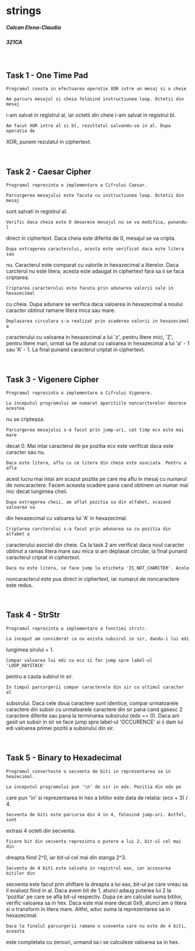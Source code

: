# strings

##### Calcan Elena-Claudia
##### 321CA

<br/>

Task 1 - One Time Pad
---------------------

	Programul consta in efectuarea operatie XOR intre un mesaj si o cheie
	
	Am parcurs mesajul si cheia folosind instructiunea loop. Octetii din mesaj
i-am salvat in registrul al, iar octetii din cheie i-am salvat in registrul bl.
	
	Am facut XOR intre al si bl, rezultatul salvandu-se in al. Dupa operatia de
XOR, punem rezulatul in ciphertext.


<br/>

Task 2 - Caesar Cipher
-----------------------

	Programul reprezinta o implementare a Cifrului Caesar.
	
	Parcurgerea mesajului este facuta cu instructiunea loop. Octetii din mesaj
sunt salvati in registrul al.
	
	Verific daca cheia este 0 deoarece mesajul nu se va modifica, punandu-l
direct in ciphertext. Daca cheia este diferita de 0, mesajul se va cripta.
	
	Dupa extragerea caracterului, acesta este verificat daca este litera sau 
nu. Caracterul este comparat cu valorile in hexazecimal a literelor. Daca 
carcterul nu este litera, acesta este adaugat in ciphertext fara sa ii se faca
criptarea.
	
	Criptarea caracterului este facuta prin adunarea valorii sale in hexazecimal
cu cheia. Dupa adunare se verifica daca valoarea in hexazecimal a noului 
caracter obtinut ramane litera mica sau mare.
	
	Deplasarea circulara s-a realizat prin scaderea valorii in hexazecimal a
caracterului cu valoarea in hexazecimal a lui 'z', pentru litere mici, 'Z', 
pentru litere mari, urmat sa fie adunat cu valoarea in hexazecimal a lui 'a' - 1
sau 'A' - 1. La final punand caracterul criptat in ciphertext.


<br/>

Task 3 - Vigenere Cipher
------------------------

	Programul reprezinta o implementare a Cifrului Vigenere. 
	
	La inceputul programului am numarat aparitiile noncarcterelor deorece acestea
nu se cripteaza.
	
	Parcurgerea mesajului s-a facut prin jump-uri, cat timp ecx este mai mare 
decat 0. Mai intai caracterul de pe pozitia ecx este verificat daca este 
caracter sau nu.
	
	Daca este litera, aflu cu ce litera din cheie este asociata. Pentru a afla
acest lucru mai intai am scazut pozitia pe care ma aflu in mesaj cu numarul de 
noncaractere. Facem aceasta scadere pana cand obtinem un numar mai mic decat
lungimea cheii.
	
	Dupa extragerea cheii, am aflat pozitia sa din alfabet, scazand valoarea sa
din hexazecimal cu valoarea lui 'A' in hexazecimal.

	Criptarea carcterului s-a facut prin adunarea sa cu pozitia din alfabet a
caracterului asociat din cheie. Ca la task 2 am verificat daca noul caracter 
obtinut a ramas litera mare sau mica si am deplasat circular, la final punand
caracterul criptat in ciphertext.

	Daca nu este litera, se face jump la eticheta 'IS_NOT_CHARCTER'. Acolo
noncaracterul este pus direct in ciphertext, iar numarul de noncaractere este
redus.


<br/>


Task 4 - StrStr
---------------

	Programul reprezinta o implementare a functiei strstr.

	La inceput am considerat ca nu exista subsirul in sir, dandu-i lui edi 
lungimea sirului + 1.
	
	Compar valoarea lui edi cu ecx si fac jump spre label-ul 'LOOP_HAYSTACK' 
pentru a cauta subirul in sir. 

	In timpul parcurgerii compar caracterele din sir cu ultimul caracter al
subsirului. Daca cele doua caractere sunt identice, compar urmatoarele caractere
din subsir cu urmatoarele caractere din sir pana cand gasesc 2 caractere diferite
sau pana la terminarea subsirului (edx == 0). Daca am gasit un subsir in sir se 
face jump spre label-ul 'OCCURENCE' si ii dam lui edi valoarea primei pozitii a
subsirului din sir. 


<br/>

Task 5 - Binary to Hexadecimal
------------------------------

	Programul converteste o secventa de biti in reprezentarea sa in heazecimal.

	La inceputul programului pun '\n' de sir in edx. Pozitia din edx pe
care pun '\n' si reprezentarea in hex a bitilor este data de relatia:
(ecx + 3) / 4.

	Secventa de biti este parcursa din 4 in 4, folosind jump-uri. Astfel, sunt
extrasi 4 octeti din secventa.

	Ficare bit din secventa reprezinta o putere a lui 2, bit-ul cel mai din
dreapta fiind 2^0, iar bit-ul cel mai din stanga 2^3.	
	
	Secventa de 4 biti este salvata in registrul eax, iar accesarea bitilor din
secventa este facut prin shiftare la dreapta a lui eax, bit-ul pe care vreau sa
il evaluez fiind in al. Daca avem bit de 1, atunci adaug puterea lui 2
la 'pozitia' pe care se afla bit-ul respectiv. Dupa ce am calculat suma bitilor,
verific valoarea sa in hex. Daca este mai mare decat 0x9, atunci am o litera si
o transform in litera mare. Altfel, aduc suma la reprezentarea sa in hexazecimal.

	Daca la finalul parcurgerii ramane o sceventa care nu este de 4 biti, aceasta
este completata cu zerouri, urmand sa i se calculeze valoarea sa in hex.
